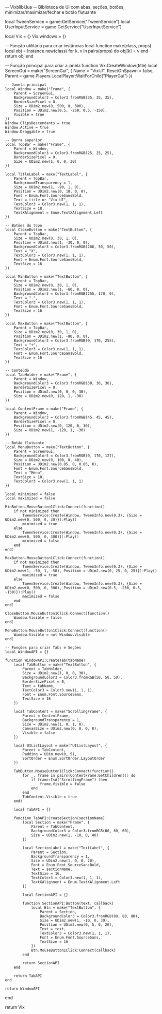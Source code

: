 -- Vixblibi.lua
-- Biblioteca de UI com abas, seções, botões, minimizar/maximizar/fechar e botão flutuante

local TweenService = game:GetService("TweenService")
local UserInputService = game:GetService("UserInputService")

local Vix = {}
Vix.windows = {}

-- Função utilitária para criar instâncias
local function make(class, props)
    local obj = Instance.new(class)
    for k, v in pairs(props) do
        obj[k] = v
    end
    return obj
end

-- Função principal para criar a janela
function Vix:CreateWindow(title)
    local ScreenGui = make("ScreenGui", {
        Name = "VixUI",
        ResetOnSpawn = false,
        Parent = game.Players.LocalPlayer:WaitForChild("PlayerGui")
    })

    -- Janela principal
    local Window = make("Frame", {
        Parent = ScreenGui,
        BackgroundColor3 = Color3.fromRGB(35, 35, 35),
        BorderSizePixel = 0,
        Size = UDim2.new(0, 500, 0, 300),
        Position = UDim2.new(0.5, -250, 0.5, -150),
        Visible = true
    })
    Window.ClipsDescendants = true
    Window.Active = true
    Window.Draggable = true

    -- Barra superior
    local TopBar = make("Frame", {
        Parent = Window,
        BackgroundColor3 = Color3.fromRGB(25, 25, 25),
        BorderSizePixel = 0,
        Size = UDim2.new(1, 0, 0, 30)
    })

    local TitleLabel = make("TextLabel", {
        Parent = TopBar,
        BackgroundTransparency = 1,
        Size = UDim2.new(1, -90, 1, 0),
        Position = UDim2.new(0, 10, 0, 0),
        Font = Enum.Font.SourceSansBold,
        Text = title or "Vix UI",
        TextColor3 = Color3.new(1, 1, 1),
        TextSize = 18,
        TextXAlignment = Enum.TextXAlignment.Left
    })

    -- Botões do topo
    local CloseButton = make("TextButton", {
        Parent = TopBar,
        Size = UDim2.new(0, 30, 1, 0),
        Position = UDim2.new(1, -30, 0, 0),
        BackgroundColor3 = Color3.fromRGB(200, 50, 50),
        Text = "X",
        TextColor3 = Color3.new(1, 1, 1),
        Font = Enum.Font.SourceSansBold,
        TextSize = 16
    })

    local MinButton = make("TextButton", {
        Parent = TopBar,
        Size = UDim2.new(0, 30, 1, 0),
        Position = UDim2.new(1, -60, 0, 0),
        BackgroundColor3 = Color3.fromRGB(255, 170, 0),
        Text = "-",
        TextColor3 = Color3.new(1, 1, 1),
        Font = Enum.Font.SourceSansBold,
        TextSize = 16
    })

    local MaxButton = make("TextButton", {
        Parent = TopBar,
        Size = UDim2.new(0, 30, 1, 0),
        Position = UDim2.new(1, -90, 0, 0),
        BackgroundColor3 = Color3.fromRGB(0, 170, 255),
        Text = "+",
        TextColor3 = Color3.new(1, 1, 1),
        Font = Enum.Font.SourceSansBold,
        TextSize = 16
    })

    -- Conteúdo
    local TabHolder = make("Frame", {
        Parent = Window,
        BackgroundColor3 = Color3.fromRGB(30, 30, 30),
        BorderSizePixel = 0,
        Position = UDim2.new(0, 0, 0, 30),
        Size = UDim2.new(0, 120, 1, -30)
    })

    local ContentFrame = make("Frame", {
        Parent = Window,
        BackgroundColor3 = Color3.fromRGB(45, 45, 45),
        BorderSizePixel = 0,
        Position = UDim2.new(0, 120, 0, 30),
        Size = UDim2.new(1, -120, 1, -30)
    })

    -- Botão flutuante
    local MenuButton = make("TextButton", {
        Parent = ScreenGui,
        BackgroundColor3 = Color3.fromRGB(0, 170, 127),
        Size = UDim2.new(0, 100, 0, 40),
        Position = UDim2.new(0.05, 0, 0.85, 0),
        Font = Enum.Font.SourceSansBold,
        Text = "Menu",
        TextSize = 18,
        TextColor3 = Color3.new(1, 1, 1)
    })

    local minimized = false
    local maximized = false

    MinButton.MouseButton1Click:Connect(function()
        if not minimized then
            TweenService:Create(Window, TweenInfo.new(0.3), {Size = UDim2.new(0, 500, 0, 30)}):Play()
            minimized = true
        else
            TweenService:Create(Window, TweenInfo.new(0.3), {Size = UDim2.new(0, 500, 0, 300)}):Play()
            minimized = false
        end
    end)

    MaxButton.MouseButton1Click:Connect(function()
        if not maximized then
            TweenService:Create(Window, TweenInfo.new(0.3), {Size = UDim2.new(1, -50, 1, -50), Position = UDim2.new(0, 25, 0, 25)}):Play()
            maximized = true
        else
            TweenService:Create(Window, TweenInfo.new(0.3), {Size = UDim2.new(0, 500, 0, 300), Position = UDim2.new(0.5, -250, 0.5, -150)}):Play()
            maximized = false
        end
    end)

    CloseButton.MouseButton1Click:Connect(function()
        Window.Visible = false
    end)

    MenuButton.MouseButton1Click:Connect(function()
        Window.Visible = not Window.Visible
    end)

    -- Funções para criar Tabs e Seções
    local WindowAPI = {}

    function WindowAPI:CreateTab(tabName)
        local TabButton = make("TextButton", {
            Parent = TabHolder,
            Size = UDim2.new(1, 0, 0, 30),
            BackgroundColor3 = Color3.fromRGB(50, 50, 50),
            BorderSizePixel = 0,
            Text = tabName,
            TextColor3 = Color3.new(1, 1, 1),
            Font = Enum.Font.SourceSans,
            TextSize = 16
        })

        local TabContent = make("ScrollingFrame", {
            Parent = ContentFrame,
            BackgroundTransparency = 1,
            Size = UDim2.new(1, 0, 1, 0),
            CanvasSize = UDim2.new(0, 0, 0, 0),
            Visible = false
        })

        local UIListLayout = make("UIListLayout", {
            Parent = TabContent,
            Padding = UDim.new(0, 5),
            SortOrder = Enum.SortOrder.LayoutOrder
        })

        TabButton.MouseButton1Click:Connect(function()
            for _, frame in pairs(ContentFrame:GetChildren()) do
                if frame:IsA("ScrollingFrame") then
                    frame.Visible = false
                end
            end
            TabContent.Visible = true
        end)

        local TabAPI = {}

        function TabAPI:CreateSection(sectionName)
            local Section = make("Frame", {
                Parent = TabContent,
                BackgroundColor3 = Color3.fromRGB(60, 60, 60),
                Size = UDim2.new(1, -10, 0, 40)
            })

            local SectionLabel = make("TextLabel", {
                Parent = Section,
                BackgroundTransparency = 1,
                Size = UDim2.new(1, 0, 0, 20),
                Font = Enum.Font.SourceSansBold,
                Text = sectionName,
                TextSize = 16,
                TextColor3 = Color3.new(1, 1, 1),
                TextXAlignment = Enum.TextXAlignment.Left
            })

            local SectionAPI = {}

            function SectionAPI:Button(text, callback)
                local Btn = make("TextButton", {
                    Parent = Section,
                    BackgroundColor3 = Color3.fromRGB(80, 80, 80),
                    Size = UDim2.new(1, -10, 0, 30),
                    Position = UDim2.new(0, 5, 0, 20),
                    Text = text,
                    TextColor3 = Color3.new(1, 1, 1),
                    Font = Enum.Font.SourceSans,
                    TextSize = 16
                })
                Btn.MouseButton1Click:Connect(callback)
            end

            return SectionAPI
        end

        return TabAPI
    end

    return WindowAPI
end

return Vix
